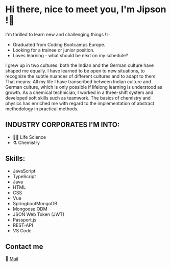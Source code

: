 # Hi there, nice to meet you, I'm Jipson !👋

I'm thrilled to learn new and challenging things !✨

- Graduated from Coding Bootcamps Europe.
- Looking for a trainee or junior position.
- Loves learning - what should be next on my schedule? 

I grew up in two cultures: both the Indian and the German culture have shaped me equally. 
I have learned to be open to new situations, to recognize the subtle nuances of different cultures and to adapt to them. 
That means: All my life I have transcribed between Indian culture and German culture, which is only possible if lifelong learning is understood as growth. As a chemical technician, I worked in a three-shift system and developed soft skills such as teamwork.
The basics of chemistry and physics has enriched me with regard to the implementation of abstract methodology in practical methods.



## INDUSTRY CORPORATES I'M INTO:

- 👨‍🔬 Life Science
- ⚗️ Chemistry

## Skills:

- JavaScript
- TypeScript
- Java
- HTML
- CSS
- Vue
- SpringbootMongoDB 
- Mongoose ODM 
- JSON Web Token (JWT) 
- Passport.js
- REST-API
- VS Code

## Contact me

 📧 [Mail](jipson.minibhavan@googlemail.com)
 


